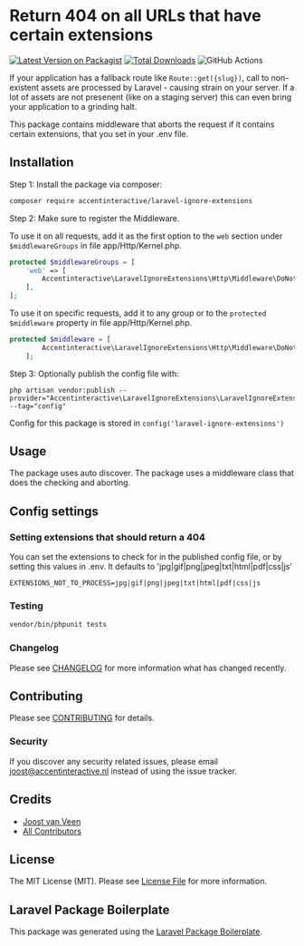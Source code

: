 # Return 404 on all URLs that have certain extensions

[![Latest Version on Packagist](https://img.shields.io/packagist/v/accentinteractive/laravel-ignore-extensions.svg?style=flat-square)](https://packagist.org/packages/accentinteractive/laravel-ignore-extensions)
[![Total Downloads](https://img.shields.io/packagist/dt/accentinteractive/laravel-ignore-extensions.svg?style=flat-square)](https://packagist.org/packages/accentinteractive/laravel-ignore-extensions)
![GitHub Actions](https://github.com/accentinteractive/laravel-ignore-extensions/actions/workflows/main.yml/badge.svg)

If your application has a fallback route like `Route::get({slug})`, call to non-existent assets are processed by Laravel - causing strain on your server. If a lot of assets are not presenent (like on a staging server) this can even bring your application to a grinding halt.

This package contains middleware that aborts the request if it contains certain extensions, that you set in your .env file.

## Installation

Step 1: Install the package via composer:

```bash
composer require accentinteractive/laravel-ignore-extensions
```

Step 2: Make sure to register the Middleware. 

To use it on all requests, add it as the first option to the `web` section under `$middlewareGroups` in file app/Http/Kernel.php.
```php
protected $middlewareGroups = [
    'web' => [
        Accentinteractive\LaravelIgnoreExtensions\Http\Middleware\DoNotProcessExtensions::class,
    ],
];
```

To use it on specific requests, add it to any group or to the `protected $middleware` property in file app/Http/Kernel.php.

```php
protected $middleware = [
        Accentinteractive\LaravelIgnoreExtensions\Http\Middleware\DoNotProcessExtensions::class,
    ];
```


Step 3: Optionally publish the config file with:

```
php artisan vendor:publish --provider="Accentinteractive\LaravelIgnoreExtensions\LaravelIgnoreExtensionsServiceProvider" --tag="config"
```

Config for this package is stored in `config('laravel-ignore-extensions')`

## Usage

The package uses auto discover. The package uses a middleware class that does the checking and aborting.

## Config settings

### Setting extensions that should return a 404

You can set the extensions to check for in the published config file, or by setting this values in .env. It defaults to 'jpg|gif|png|jpeg|txt|html|pdf|css|js'

```apacheconf
EXTENSIONS_NOT_TO_PROCESS=jpg|gif|png|jpeg|txt|html|pdf|css|js
```

### Testing

```bash
vendor/bin/phpunit tests
```

### Changelog

Please see [CHANGELOG](CHANGELOG.md) for more information what has changed recently.

## Contributing

Please see [CONTRIBUTING](CONTRIBUTING.md) for details.

### Security

If you discover any security related issues, please email joost@accentinteractive.nl instead of using the issue tracker.

## Credits

-   [Joost van Veen](https://github.com/accentinteractive)
-   [All Contributors](../../contributors)

## License

The MIT License (MIT). Please see [License File](LICENSE.md) for more information.

## Laravel Package Boilerplate

This package was generated using the [Laravel Package Boilerplate](https://laravelpackageboilerplate.com).
